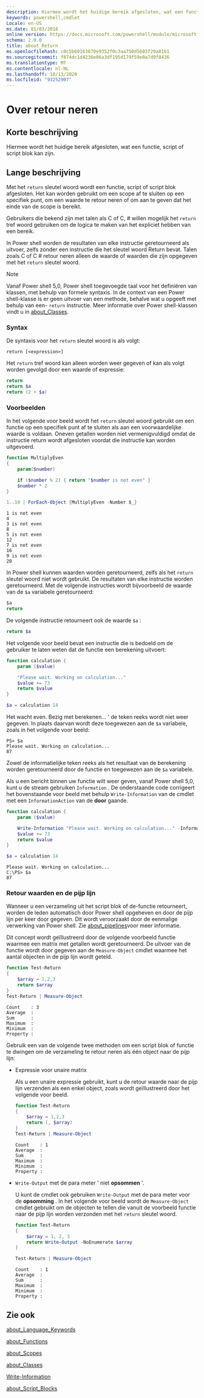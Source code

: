 ```yaml
---
description: Hiermee wordt het huidige bereik afgesloten, wat een functie, script of script blok kan zijn.
keywords: powershell,cmdlet
Locale: en-US
ms.date: 01/03/2018
online version: https://docs.microsoft.com/powershell/module/microsoft.powershell.core/about/about_return?view=powershell-7.1&WT.mc_id=ps-gethelp
schema: 2.0.0
title: about_Return
ms.openlocfilehash: c0c5b60163870e9352f0c3aa750d5603f29a81b1
ms.sourcegitcommit: f874dc1d4236e06a3df195d179f59e0a7d9f8436
ms.translationtype: MT
ms.contentlocale: nl-NL
ms.lasthandoff: 10/13/2020
ms.locfileid: "93252907"
---
```

# <a name="about-return"></a>Over retour neren

## <a name="short-description"></a>Korte beschrijving

Hiermee wordt het huidige bereik afgesloten, wat een functie, script of script blok kan zijn.

## <a name="long-description"></a>Lange beschrijving

Met het `return` sleutel woord wordt een functie, script of script blok afgesloten. Het kan worden gebruikt om een scope af te sluiten op een specifiek punt, om een waarde te retour neren of om aan te geven dat het einde van de scope is bereikt.

Gebruikers die bekend zijn met talen als C of C, \# willen mogelijk het `return` tref woord gebruiken om de logica te maken van het expliciet hebben van een bereik.

In Power shell worden de resultaten van elke instructie geretourneerd als uitvoer, zelfs zonder een instructie die het sleutel woord Return bevat. Talen zoals C of C \# retour neren alleen de waarde of waarden die zijn opgegeven met het `return` sleutel woord.

> [!NOTE]
> Vanaf Power shell 5,0, Power shell toegevoegde taal voor het definiëren van klassen, met behulp van formele syntaxis.  In de context van een Power shell-klasse is er geen uitvoer van een methode, behalve wat u opgeeft met behulp van een- `return` instructie. Meer informatie over Power shell-klassen vindt u in [about_Classes](about_Classes.md).

### <a name="syntax"></a>Syntax

De syntaxis voor het `return` sleutel woord is als volgt:

```
return [<expression>]
```

Het `return` tref woord kan alleen worden weer gegeven of kan als volgt worden gevolgd door een waarde of expressie:

```powershell
return
return $a
return (2 + $a)
```

### <a name="examples"></a>Voorbeelden

In het volgende voor beeld wordt het `return` sleutel woord gebruikt om een functie op een specifiek punt af te sluiten als aan een voorwaardelijke waarde is voldaan. Oneven getallen worden niet vermenigvuldigd omdat de instructie return wordt afgesloten voordat die instructie kan worden uitgevoerd.

```powershell
function MultiplyEven
{
    param($number)

    if ($number % 2) { return "$number is not even" }
    $number * 2
}

1..10 | ForEach-Object {MultiplyEven -Number $_}
```

```output
1 is not even
4
3 is not even
8
5 is not even
12
7 is not even
16
9 is not even
20
```

In Power shell kunnen waarden worden geretourneerd, zelfs als het `return` sleutel woord niet wordt gebruikt.
De resultaten van elke instructie worden geretourneerd. Met de volgende instructies wordt bijvoorbeeld de waarde van de `$a` variabele geretourneerd:

```powershell
$a
return
```

De volgende instructie retourneert ook de waarde `$a` :

```powershell
return $a
```

Het volgende voor beeld bevat een instructie die is bedoeld om de gebruiker te laten weten dat de functie een berekening uitvoert:

```powershell
function calculation {
    param ($value)

    "Please wait. Working on calculation..."
    $value += 73
    return $value
}

$a = calculation 14
```

Het wacht even. Bezig met berekenen... ' de teken reeks wordt niet weer gegeven. In plaats daarvan wordt deze toegewezen aan de `$a` variabele, zoals in het volgende voor beeld:

```
PS> $a
Please wait. Working on calculation...
87
```

Zowel de informatielijke teken reeks als het resultaat van de berekening worden geretourneerd door de functie en toegewezen aan de `$a` variabele.

Als u een bericht binnen uw functie wilt weer geven, vanaf Power shell 5,0, kunt u de stream gebruiken `Information` . De onderstaande code corrigeert het bovenstaande voor beeld met behulp `Write-Information` van de cmdlet met een `InformationAction` van de **door** gaande.

```powershell
function calculation {
    param ($value)

    Write-Information "Please wait. Working on calculation..." -InformationAction Continue
    $value += 73
    return $value
}

$a = calculation 14
```

```output
Please wait. Working on calculation...
C:\PS> $a
87
```

### <a name="return-values-and-the-pipeline"></a>Retour waarden en de pijp lijn

Wanneer u een verzameling uit het script blok of de-functie retourneert, worden de leden automatisch door Power shell opgeheven en door de pijp lijn per keer door gegeven. Dit wordt veroorzaakt door de eenmalige verwerking van Power shell. Zie [about_pipelines](about_pipelines.md)voor meer informatie.

Dit concept wordt geïllustreerd door de volgende voorbeeld functie waarmee een matrix met getallen wordt geretourneerd. De uitvoer van de functie wordt door gegeven aan de `Measure-Object` cmdlet waarmee het aantal objecten in de pijp lijn wordt geteld.

```powershell
function Test-Return
{
    $array = 1,2,3
    return $array
}
Test-Return | Measure-Object
```

```Output
Count    : 3
Average  :
Sum      :
Maximum  :
Minimum  :
Property :
```

Gebruik een van de volgende twee methoden om een script blok of functie te dwingen om de verzameling te retour neren als één object naar de pijp lijn:

- Expressie voor unaire matrix

  Als u een unaire expressie gebruikt, kunt u de retour waarde naar de pijp lijn verzenden als een enkel object, zoals wordt geïllustreerd door het volgende voor beeld.

  ```powershell
  function Test-Return
  {
      $array = 1,2,3
      return (, $array)
  }
  Test-Return | Measure-Object
  ```

  ```Output
  Count    : 1
  Average  :
  Sum      :
  Maximum  :
  Minimum  :
  Property :
  ```

- `Write-Output` met de para meter ' niet **opsommen** '.

  U kunt de cmdlet ook gebruiken `Write-Output` met de para meter voor de **opsomming** . In het volgende voor beeld wordt de `Measure-Object` cmdlet gebruikt om de objecten te tellen die vanuit de voorbeeld functie naar de pijp lijn worden verzonden met het `return` sleutel woord.

  ```powershell
  function Test-Return
  {
      $array = 1, 2, 3
      return Write-Output -NoEnumerate $array
  }

  Test-Return | Measure-Object
  ```

  ```Output
  Count    : 1
  Average  :
  Sum      :
  Maximum  :
  Minimum  :
  Property :
  ```

## <a name="see-also"></a>Zie ook

[about_Language_Keywords](about_Language_Keywords.md)

[about_Functions](about_Functions.md)

[about_Scopes](about_Scopes.md)

[about_Classes](about_Classes.md)

[Write-Information](xref:Microsoft.PowerShell.Utility.Write-Information)

[about_Script_Blocks](about_Script_Blocks.md)

